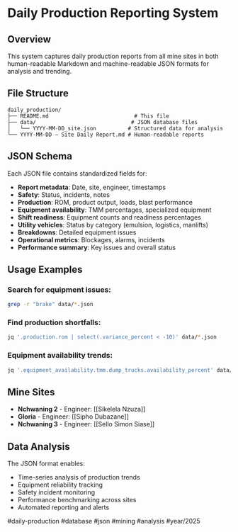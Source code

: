 # Daily Production Reporting System

## Overview
This system captures daily production reports from all mine sites in both human-readable Markdown and machine-readable JSON formats for analysis and trending.

## File Structure
```
daily_production/
├── README.md                           # This file
├── data/                              # JSON database files
│   └── YYYY-MM-DD_site.json          # Structured data for analysis
└── YYYY-MM-DD – Site Daily Report.md # Human-readable reports
```

## JSON Schema
Each JSON file contains standardized fields for:
- **Report metadata**: Date, site, engineer, timestamps
- **Safety**: Status, incidents, notes
- **Production**: ROM, product output, loads, blast performance
- **Equipment availability**: TMM percentages, specialized equipment
- **Shift readiness**: Equipment counts and readiness percentages
- **Utility vehicles**: Status by category (emulsion, logistics, manlifts)
- **Breakdowns**: Detailed equipment issues
- **Operational metrics**: Blockages, alarms, incidents
- **Performance summary**: Key issues and overall status

## Usage Examples

### Search for equipment issues:
```bash
grep -r "brake" data/*.json
```

### Find production shortfalls:
```bash
jq '.production.rom | select(.variance_percent < -10)' data/*.json
```

### Equipment availability trends:
```bash
jq '.equipment_availability.tmm.dump_trucks.availability_percent' data/*.json
```

## Mine Sites
- **Nchwaning 2** - Engineer: [[Sikelela Nzuza]]
- **Gloria** - Engineer: [[Sipho Dubazane]]  
- **Nchwaning 3** - Engineer: [[Sello Simon Siase]]

## Data Analysis
The JSON format enables:
- Time-series analysis of production trends
- Equipment reliability tracking
- Safety incident monitoring
- Performance benchmarking across sites
- Automated reporting and alerts

#daily-production #database #json #mining #analysis #year/2025